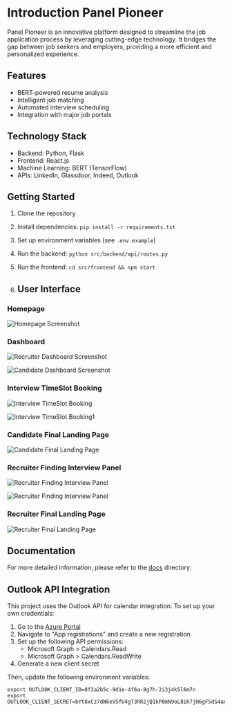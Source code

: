 # Introduction Panel Pioneer

Panel Pioneer is an innovative platform designed to streamline the job application process by leveraging cutting-edge technology. It bridges the gap between job seekers and employers, providing a more efficient and personalized experience.

## Features

- BERT-powered resume analysis
- Intelligent job matching
- Automated interview scheduling
- Integration with major job portals

## Technology Stack

- Backend: Python, Flask
- Frontend: React.js
- Machine Learning: BERT (TensorFlow)
- APIs: LinkedIn, Glassdoor, Indeed, Outlook

## Getting Started

1. Clone the repository
2. Install dependencies: `pip install -r requirements.txt`
3. Set up environment variables (see `.env.example`)
4. Run the backend: `python src/backend/api/routes.py`
5. Run the frontend: `cd src/frontend && npm start`

6. ## User Interface


### Homepage 
![Homepage Screenshot](screenshots/home.png)

### Dashboard
![Recruiter Dashboard Screenshot](screenshots/rr_dashboard.png)

![Candidate Dashboard Screenshot](screenshots/can_dashboard.png)

### Interview TimeSlot Booking
![Interview TimeSlot Booking](screenshots/can_book_int.png)

![Interview TimeSlot Booking1](screenshots/can_book.png)

### Candidate Final Landing Page
![Candidate Final Landing Page](screenshots/can_final.png)

### Recruiter Finding Interview Panel
![Recruiter Finding Interview Panel](screenshots/rr_find_int_panel.png)

![Recruiter Finding Interview Panel](screenshots/rr_int_panel_list.png)

### Recruiter Final Landing Page
![Recruiter Final Landing Page](screenshots/rr_final.png)

## Documentation

For more detailed information, please refer to the [docs](./docs) directory.

## Outlook API Integration

This project uses the Outlook API for calendar integration. To set up your own credentials:

1. Go to the [Azure Portal](https://portal.azure.com/)
2. Navigate to "App registrations" and create a new registration
3. Set up the following API permissions:
   - Microsoft Graph > Calendars.Read
   - Microsoft Graph > Calendars.ReadWrite
4. Generate a new client secret

Then, update the following environment variables:

```shell
export OUTLOOK_CLIENT_ID=8f3a2b5c-9d1e-4f6a-8g7h-2i3j4k5l6m7n
export OUTLOOK_CLIENT_SECRET=bYt8xCz7dW6eV5fU4gT3hR2jQ1kP0mN9oL8iK7jH6gF5dS4aA3
